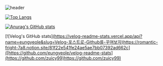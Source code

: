 ![header](https://capsule-render.vercel.app/api?type=slice)

[![Top Langs](https://github-readme-stats.vercel.app/api/top-langs/?username=zuicy99)](https://github.com/anuraghazra/github-readme-stats)

[![Anurag's GitHub stats](https://github-readme-stats.vercel.app/api?username=zuicy99)](https://github.com/anuraghazra/github-readme-stats)


[![Velog's GitHub stats][(https://velog-readme-stats.vercel.app/api?name=eungyeole&slug=Velog-포스트로-Github를-꾸며보자)](https://romantic-fright-7a8.notion.site/81f22e541fe24ae5ae7bb07392ad662c)https://romantic-fright-7a8.notion.site/81f22e541fe24ae5ae7bb07392ad662c]([https://github.com/eungyeole/velog-readme-stats](https://github.com/zuicy99)https://github.com/zuicy99)
